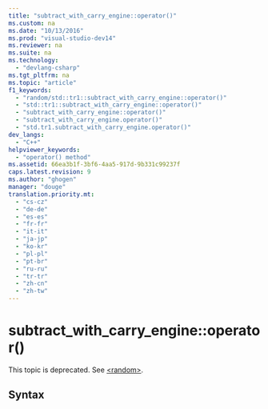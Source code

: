 ```yaml
---
title: "subtract_with_carry_engine::operator()"
ms.custom: na
ms.date: "10/13/2016"
ms.prod: "visual-studio-dev14"
ms.reviewer: na
ms.suite: na
ms.technology: 
  - "devlang-csharp"
ms.tgt_pltfrm: na
ms.topic: "article"
f1_keywords: 
  - "random/std::tr1::subtract_with_carry_engine::operator()"
  - "std::tr1::subtract_with_carry_engine::operator()"
  - "subtract_with_carry_engine::operator()"
  - "subtract_with_carry_engine.operator()"
  - "std.tr1.subtract_with_carry_engine.operator()"
dev_langs: 
  - "C++"
helpviewer_keywords: 
  - "operator() method"
ms.assetid: 66ea3b1f-3bf6-4aa5-917d-9b331c99237f
caps.latest.revision: 9
ms.author: "ghogen"
manager: "douge"
translation.priority.mt: 
  - "cs-cz"
  - "de-de"
  - "es-es"
  - "fr-fr"
  - "it-it"
  - "ja-jp"
  - "ko-kr"
  - "pl-pl"
  - "pt-br"
  - "ru-ru"
  - "tr-tr"
  - "zh-cn"
  - "zh-tw"
---
```

# subtract_with_carry_engine::operator()
This topic is deprecated. See [\<random>](../Topic/%3Crandom%3E.md).  
  
## Syntax
